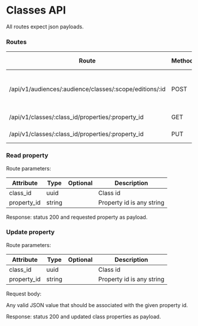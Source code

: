 # Classes API

All routes expect json payloads.

### Routes
Route                                                       | Method | Short description
----------------------------------------------------------- | ------ | ----------
/api/v1/audiences/:audience/classes/:scope/editions/:id     | POST   | Commits edition with id=:id of a class with scope=:scope
/api/v1/classes/:class_id/properties/:property_id           | GET    | [Reads](#read-property) the property
/api/v1/classes/:class_id/properties/:property_id           | PUT    | [Updates](#update-property) the property

### Read property

Route parameters:

Attribute              | Type        | Optional | Description
---------------------- | ----------- | -------- | -------------------------------------------------
class_id               | uuid        |          | Class id
property_id            | string      |          | Property id is any string

Response: status 200 and requested property as payload.


### Update property

Route parameters:

Attribute              | Type        | Optional | Description
---------------------- | ----------- | -------- | -------------------------------------------------
class_id               | uuid        |          | Class id
property_id            | string      |          | Property id is any string

Request body:

Any valid JSON value that should be associated with the given property id.

Response: status 200 and updated class properties as payload.
